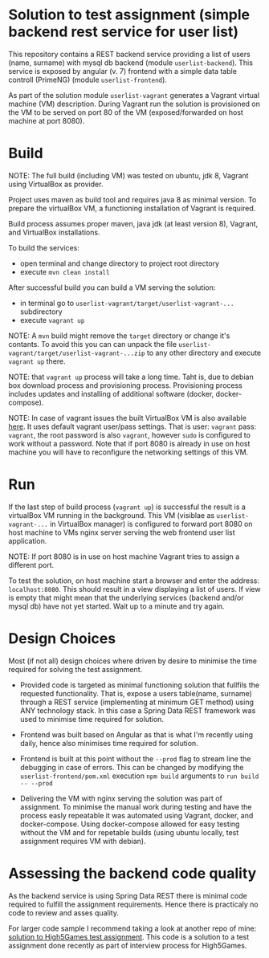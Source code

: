 # Solution to test assignment (simple backend rest service for user list)

This repository contains a REST backend service providing a list of users (name, surname) with mysql db backend (module `userlist-backend`). This service is exposed by angular (v. 7) frontend with a simple data table controll (PrimeNG) (module `userlist-frontend`).

As part of the solution module `userlist-vagrant` generates a Vagrant virtual machine (VM) description. During Vagrant run the solution is provisioned on the VM to be served on port 80 of the VM (exposed/forwarded on host machine at port 8080).

# Build

NOTE:
The full build (including VM) was tested on ubuntu, jdk 8, Vagrant using VirtualBox as provider.

Project uses maven as build tool and requires java 8 as minimal version.
To prepare the virtualBox VM, a functioning installation of Vagrant is required.

Build process assumes proper maven, java jdk (at least version 8), Vagrant, and VirtualBox installations.

To build the services:
* open terminal and change directory to project root directory
* execute `mvn clean install`

After successful build you can build a VM serving the solution:
* in terminal go to `userlist-vagrant/target/userlist-vagrant-...` subdirectory
* execute `vagrant up` 

NOTE: A `mvn` build might remove the `target` directory or change it's contants. To avoid this you can can unpack the file `userlist-vagrant/target/userlist-vagrant-...zip` to any other directory and execute `vagrant up` there. 

NOTE: that `vagrant up` process will take a long time. Taht is, due to debian box download process and provisioning process. Provisioning process includes updates and installing of additional software (docker, docker-compose). 

NOTE: In case of vagrant issues the built VirtualBox VM is also available [here](https://www.dropbox.com/s/lbuvgn59f2299cw/userlist-vagrant-001-SNAPSHOT-full_default_1542020806919_88529.zip?dl=0). It uses default vagrant user/pass settings. That is user: `vagrant` pass: `vagrant`, the root password is also `vagrant`, however `sudo` is configured to work without a password. Note that if port 8080 is already in use on host machine you will have to reconfigure the networking settings of this VM.

# Run

If the last step of build process (`vagrant up`) is successful the result is a virtualBox VM running in the background.
This VM (visiblae as `userlist-vagrant-...` in VirtualBox manager) is configured to forward port 8080 on host machine to VMs nginx server serving the web frontend user list application.

NOTE: If port 8080 is in use on host machine Vagrant tries to assign a different port.

To test the solution, on host machine start a browser and enter the address: `localhost:8080`.
This should result in a view displaying a list of users.
If view is empty that might mean that the underlying services (backend and/or mysql db) have not yet started. Wait up to a minute and try again.

# Design Choices
 
Most (if not all) design choices where driven by desire to minimise the time required for solving the test assignment.
 
* Provided code is targeted as minimal functioning solution that fullfils the requested functionality. That is, expose a users table(name, surname) through a REST service (implementing at minimum GET method) using ANY technology stack. In this case a Spring Data REST framework was used to minimise time required for solution.

* Frontend was built based on Angular as that is what I'm recently using daily, hence also minimises time required for solution.

* Frontend is built at this point without the `--prod` flag to stream line the debugging in case of errors. This can be changed by modifying the `userlist-frontend/pom.xml` execution `npm build` arguments to `run build -- --prod` 

* Delivering the VM with nginx serving the solution was part of assignment. To minimise the manual work during testing and have the process easly repeatable it was automated using Vagrant, docker, and docker-compose. Using docker-compose allowed for easy testing without the VM and for repetable builds (using ubuntu locally, test assignment requires VM with debian).
 
# Assessing the backend code quality

As the backend service is using Spring Data REST there is minimal code required to fulfill the assignment requirements.
Hence there is practicaly no code to review and asses quality.

For larger code sample I recommend taking a look at another repo of mine: [solution to High5Games test assignment](https://github.com/LukasWysocki/h5g-bowling-lwy). This code is a solution to a test assignment done recently as part of interview process for High5Games.
 